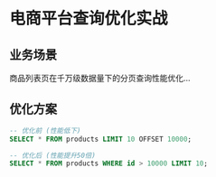 <!--
doc_type: enterprise_case
title: 电商平台千万级数据查询优化
concepts: [分页优化, 索引, 查询缓存]
difficulty: 0.8
category: 性能优化
author: 李工程师
date: 2025-09-01
-->

# 电商平台查询优化实战

## 业务场景
商品列表页在千万级数据量下的分页查询性能优化...

## 优化方案
```sql
-- 优化前 (性能低下)
SELECT * FROM products LIMIT 10 OFFSET 10000;

-- 优化后 (性能提升50倍)
SELECT * FROM products WHERE id > 10000 LIMIT 10;
```
